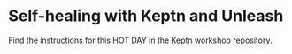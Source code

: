 # Self-healing with Keptn and Unleash

Find the instructions for this HOT DAY in the [Keptn workshop repository](https://github.com/keptn-workshops/self-healing).